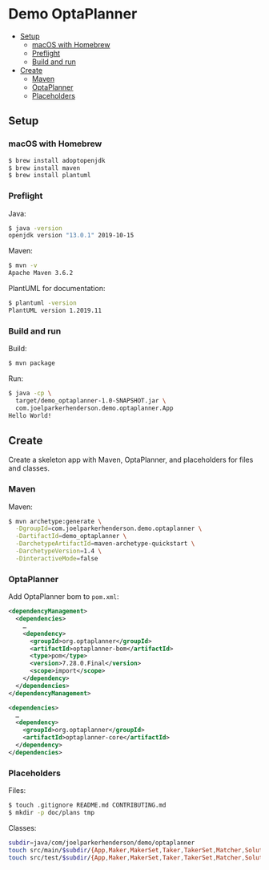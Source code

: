 # Demo OptaPlanner

* [Setup](#setup)
  * [macOS with Homebrew](#macos-with-homebrew)
  * [Preflight](#preflight)
  * [Build and run](#build-and-run)
* [Create](#create)
  * [Maven](#maven)
  * [OptaPlanner](#optaplanner)
  * [Placeholders](#placeholders)


## Setup


### macOS with Homebrew

```sh
$ brew install adoptopenjdk
$ brew install maven
$ brew install plantuml
```


### Preflight

Java:

```sh
$ java -version
openjdk version "13.0.1" 2019-10-15
```

Maven:

```sh
$ mvn -v
Apache Maven 3.6.2
```

PlantUML for documentation:

```sh
$ plantuml -version
PlantUML version 1.2019.11
```


### Build and run

Build:

```sh
$ mvn package
```

Run:

```sh
$ java -cp \
  target/demo_optaplanner-1.0-SNAPSHOT.jar \
  com.joelparkerhenderson.demo.optaplanner.App
Hello World!
```


## Create

Create a skeleton app with Maven, OptaPlanner, and placeholders for files and classes.


### Maven

Maven:

```sh
$ mvn archetype:generate \
  -DgroupId=com.joelparkerhenderson.demo.optaplanner \
  -DartifactId=demo_optaplanner \
  -DarchetypeArtifactId=maven-archetype-quickstart \
  -DarchetypeVersion=1.4 \
  -DinteractiveMode=false
```


### OptaPlanner

Add OptaPlanner bom to `pom.xml`:

```xml
<dependencyManagement>
  <dependencies>
    …
    <dependency>
      <groupId>org.optaplanner</groupId>
      <artifactId>optaplanner-bom</artifactId>
      <type>pom</type>
      <version>7.28.0.Final</version>
      <scope>import</scope>
    </dependency>
  </dependencies>
</dependencyManagement>

<dependencies>
  …
  <dependency>
    <groupId>org.optaplanner</groupId>
    <artifactId>optaplanner-core</artifactId>
  </dependency>
</dependencies>
```


### Placeholders

Files:

```sh
$ touch .gitignore README.md CONTRIBUTING.md
$ mkdir -p doc/plans tmp
```

Classes:

```sh
subdir=java/com/joelparkerhenderson/demo/optaplanner
touch src/main/$subdir/{App,Maker,MakerSet,Taker,TakerSet,Matcher,Solution}.java
touch src/test/$subdir/{App,Maker,MakerSet,Taker,TakerSet,Matcher,Solution}Test.java
```
